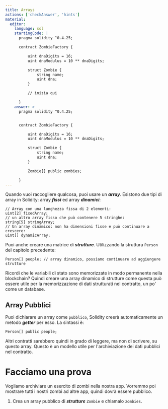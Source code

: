 ```yaml
---
title: Arrays
actions: ['checkAnswer', 'hints']
material:
  editor:
    language: sol
    startingCode: |
      pragma solidity ^0.4.25;

      contract ZombieFactory {

          uint dnaDigits = 16;
          uint dnaModulus = 10 ** dnaDigits;

          struct Zombie {
              string name;
              uint dna;
          }

          // inizia qui

      }
    answer: >
      pragma solidity ^0.4.25;


      contract ZombieFactory {

          uint dnaDigits = 16;
          uint dnaModulus = 10 ** dnaDigits;

          struct Zombie {
              string name;
              uint dna;
          }

          Zombie[] public zombies;

      }
---
```


Quando vuoi raccogliere qualcosa, puoi usare un ***array***. Esistono due tipi di array in Solidity: array ***fissi*** ed array ***dinamici***:

```
// Array con una lunghezza fissa di 2 elementi:
uint[2] fixedArray;
// un altro array fisso che può contenere 5 stringhe:
string[5] stringArray;
// Un array dinamico: non ha dimensioni fisse e può continuare a crescere:
uint[] dynamicArray;
```

Puoi anche creare una matrice di ***strutture***. Utilizzando la struttura `Person` del capitolo precedente:
```
Person[] people; // array dinamico, possiamo continuare ad aggiungere strutture
```

Ricordi che le variabili di stato sono memorizzate in modo permanente nella blockchain? Quindi creare una array dinamico di strutture come questa può essere utile per la memorizzazione di dati strutturati nel contratto, un po' come un database.

## Array Pubblici

Puoi dichiarare un array come `pubblico`, Solidity creerà automaticamente un metodo ***getter*** per esso. La sintassi è:

```
Person[] public people;
```

Altri contratti sarebbero quindi in grado di leggere, ma non di scrivere, su questo array. Questo è un modello utile per l'archiviazione dei dati pubblici nel contratto.

# Facciamo una prova

Vogliamo archiviare un esercito di zombi nella nostra app. Vorremmo poi mostrare tutti i nostri zombi ad altre app, quindi dovrà essere pubblico.

1. Crea un array pubblico di ***strutture*** `Zombie`  e chiamalo `zombies`.